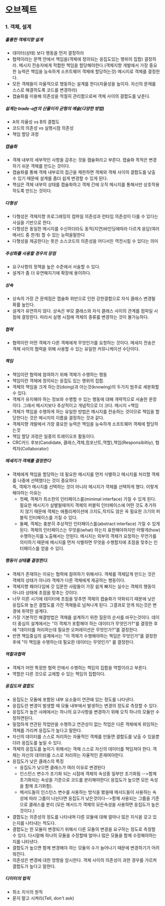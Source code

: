 오브젝트
====================

### 1. 객체, 설계
##### 훌륭한 객체지향 설계

- 데이터(상태) 보다 행동을 먼저 결정하라
- 협력이라는 문맥 안에서 책임을(객체에 정의되는 응집도있는 행위의 집합) 결정하라.
  메시지 전송자에게 적합한 책임을 할당해야한다.(객체지향 개발에서 가장 중요한 능력은 책임을 능숙하게 소프트웨어 객체에 할당하는것)
  메시지로 객체를 결정한다. 
- 모든 객체들이 자율적으로 행동하는 설계를 한다(자율성을 높이자. 자신의 문제를 스스로 해결하도록 코드를 변경하라)
- 캡슐화를 이용해 의존성을 적절히 관리함으로써 객체 사이의 결합도를 낮춘다.


##### 설계는 trade-off의 산물이자 균형의 예술(다양한 방법)
- A의 자율성 vs B의 결합도
- 코드의 의존성 vs 실행시점 의존성
- 책임 할당 과정

##### 캡슐화
- 객체 내부의 세부적인 사항을 감추는 것을 캠슐화라고 부른다. 캡슐화 목적은 변경하기 쉬운 객체를 만드는 것이다. 
- 캡슐화를 통해 객체 내부로의 접근을 제한하면 객체와 객체 사이의 결합도를 낮출 수 있기 때문에 설계를 좀더 쉽게 변경할 수 있게 된다.
- 핵심은 객체 내부의 상태를 캡슐화하고 객체 간에 오직 메시지를 통해서만 상호작용하도록 만드는 것이다.

##### 다형성
- 다형성은 객체지향 프로그래밍의 컴파일  의존성과 런타임 의존성이 다를 수 있다는 사실을 기반으로 한다.
- 다형성은 동일한 메시지를 수신하더라도 동적(지연)바인딩에따라  다르게 응답(여러 메서드 중 한개) 할 수 있는 능력을말한다
- 다형성을 제공한다는 뜻은 소스코드의 의존성을 어디서든 역전시킬 수 있다는 의미

##### 추상화를 사용할 경우의 장점
- 요구사항의 정책을 높은 수준에서 서술할 수 있다.
- 설계가 좀 더 유연해지기에 확장에 용이하다.

##### 상속
- 상속의 가장 큰 문제점은 캡슐화 위반으로 인한 강한결합으로 자식 클래스 변경될 확률 높인다.
- 설계가 유연하지 않다. 상속은 부모 클래스와 자식 클래스 사이의 관계를 컴파일 시점에 결정한다. 따라서 실행 시점에 객체의 종류를 변경하는 것이 불가능하다.

##### 협력
- 협력이란 어떤 객체가 다른 객체에게 무엇인가를 요청하는 것이다. 메세지 전송은 객체 사이의 협력을 위해 사용할 수 있는 유일한 커뮤니케이션 수단이다.

##### 책임

- 책임이란 협력에 참여하기 위해 객체가 수행하는 행동
- 책임이란 객체에 정의되는 응집도 있는 행위의 집합. 
- 객체의 책임을 크게 하는것(doing)과 아는것(knowing)의 두가지 범주로 세분화할 수 있다.
- 객체가 유지해야 하는 정보와 수행할 수 있는 행동에 대해 개략적으로 서술한 문장이다. 그래서 메시지보다 추상적이고 개념적으로 더 크다. 메시지 <책임
- 객체가 책임을 수행하게 하는 유일한 방법은 메시지를 전송하는 것이므로 책임을 할당한다는 것은 메시지의 이름을 결정하는 것과 같다.
- 객체지향 개발에서 가장 중요한 능력은 책임을 능숙하게 소프트웨어 객체에 할당하는것
- 책임 할당 과정은 일종의 트레이오프 활동이다. 
- CRC카드 후보(Candidate, 클래스,객체,컴포넌트,역할),책임(Responsibiltiy), 협력자(Collaborator)

##### 메세지가 객체를 결정한다
- 객체에게 책임을 할당하는 데 필요한 메시지를 먼저 식별하고 메시지를 처리할 객체를 나중에 선택했다는 것이 중요하다  
즉, 객체가 메시지를 선택하는 것이 아니라 메시지가 객체를 선택하게 했다. 이렇게 해야하는 이유는
  - 첫째, 객체가 최소한의 인터페이스를(minimal interface) 가질 수 있게 된다. 
필요한 메시지가 실별될때까지 객체의 퍼블릭 인터페이스에 어떤 것도 추가하지 않기 때문에 객체는 애플리케이션에 크지도,작지도 않은 꼭 필요한 크기의 퍼블릭 인터페이스를 가질 수 있다. 
  - 둘째, 객체는 충분히 추상적인 인터페이스를(abstract interface) 가질 수 있게 된다.
객체의 인터페이스는 무엇을(what) 하는지 표현해야하지만 어떻게(how) 수행하는지를 노출해서는 안된다. 메시지는 외부의 객체가 요청하는 무언가를 의미하기 때문에 메시지를 먼저 식별하면 무엇을 수행할지에 초점을 맞추는 인터페이스를 얻을 수 있다.

##### 행동이 상태를 결정한다.
- 객체가 존재하는 이유는 협력에 참여하기 위해서다. 객체를 객체답게 만드는 것은 객체의 상태가 아니라 객체가 다른 객체에게 제공하는 행동이다.
- 객체지향 패러다임에 갓 입문한 사람들이 가장 쉽게 빠지는 실수는 객체의 행동이 아니라 상태에 초점을 맞추는 것이다.  
- 너무 이른 시기에 데이터에 초점을 맞추면 객체의 캡슐화가 약화되기 때문에 낮은 응집도와 높은 결합도를 가진 객체들로 넘쳐나게 된다. 그결과로 얻게 되는것은 변경에 취약한 설계다.
- 가장 기본적인 해결방법은 객체를 설계하기 위한 질문의 순서를 바꾸는것이다. 데이터 중심의 설계에서는 "이 객체가 포함해야 하는 데이터가 무엇인가?"를 결정한 후에 "데이터를 처리하는데 필요한 오퍼레이션은 무엇인가?"를 결정한다. 
- 반면 책임중심의 설계에서는 "이 객체가 수행해야하는 책임은 무엇인가"를 결정한 후에 "이 책임을 수행하는데 필요한 데이터는 무엇인가" 를 결정한다. 

##### 역할과협력
- 객체가 어떤 특정한 협력 안에서 수행하는 책임의 집합을 역할이라고 부른다.
- 역할은 다른 것으로 교체할 수 있는 책임의 집합이다.

##### 응집도와 결합도
- 응집도는 모듈에 포함된 내부 요소들이 연관돼 있는 정도를 나타낸다.
- 응집도란 변경이 발생할 때 모듈 내부에서 발생하는 변경의 정도로 측정할 수 있다.
- 응집도가 높은 사례에서는 하나의 요구사항을 변경하기 위해 오직 하나의 모듈만 수정하면된다.
- 밀접하게 연관된 작업만을 수행하고 연관성이 없는 작업은 다른 객체에게 위임하는 객체를 가리켜 응집도가 높다고 말한다. 
- 자신의 데이터를 스스로 처리하는 자율적인 객체를 만들면 결합도를 낮출 수 있을뿐더라 응집도를 높일 수 있다. 
- 객체의 응집도를 높이기 위해서는 객체 스스로 자신의 데이터를 책임져야 한다. 객체는 자신의 데이터를 스스로 처리하는 자율적인 존재여야한다.
- 응집도가 낮은 클래스의 특징
  - 응집도가 낮으면 클래스가 여러 이유로 변경된다
  - 인스턴스 변수가 초기화 되는 시점에 객체의 속성중 일부만 초기화됨 -->함께 초기화되는 속성을 기준으로 코드를 분리해야한다( 응집도가 높으면 모든 속성을 함께 초기화함).
  - 메서드들이 인스턴스 변수를 사용하는 방식을 봤을때  메서드들이 사용하는 속성에 따라 그룹이 나뉜다면 응집도가 낮은것이다-->함께 사용되는 그룹을 기준으로 클래스를 분리 (모든 메서드가 객체의 모든속성을 사용하면 응집도가 높은 것이다.) 
- 결합도는 의존성의 정도를 나타내며 다른 모듈에 대해 얼마나 많은 지식을 갖고 있는지를 나타내는 척도다.
- 결합도는 한 모듈이 변경되기 위해서 다른 모듈의 변경을 요구하는 정도로 측정할 수  있다. 다시말해 하나의 모듈을 수정할때 얼마나 많은 모듈을 함께 수정해야하는지를 나타낸다.
- 결합도가 높으면 함께 변경해야 하는 모듈의 수가 늘어나기 때문에 변경하기가 어려워진다.
- 의존성은 변경에 대한 영향을 암시한다. 객체 사이의 의존성이 과한 경우를 가르켜 결합도가 높다고 말한다.

##### 디미터의 법칙 
- 최소 지식의 원칙
- 묻지 말고 시켜라(Tell, don't ask)
